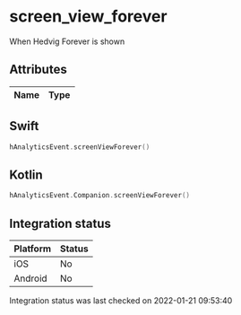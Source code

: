 # screen_view_forever
When Hedvig Forever is shown

## Attributes

| Name      | Type |
| ----------- | ----------- |


## Swift

```swift
hAnalyticsEvent.screenViewForever()
```

## Kotlin

```kotlin
hAnalyticsEvent.Companion.screenViewForever()
```

## Integration status

| Platform      | Status |
| ----------- | ----------- |
| iOS      |    No    |
| Android      | No       |

Integration status was last checked on 2022-01-21 09:53:40